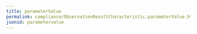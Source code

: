 ```yaml
---
title: parameterValue
permalink: compliance/ObservationResultCharacteristic.parameterValue.html
jsonid: parametervalue
---
```

